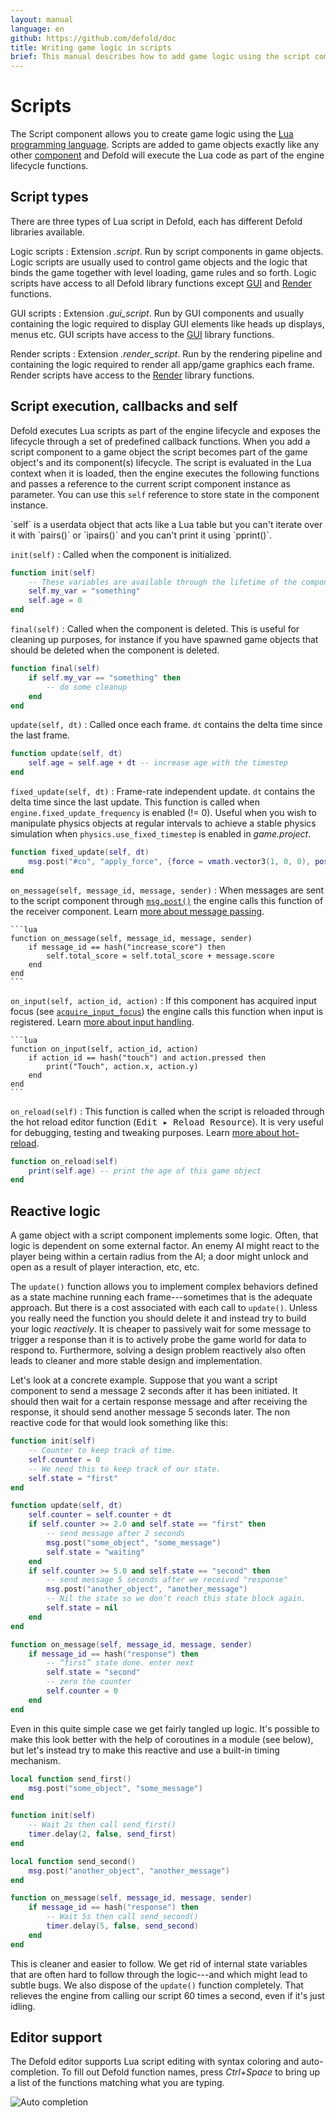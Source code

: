 ```yaml
---
layout: manual
language: en
github: https://github.com/defold/doc
title: Writing game logic in scripts
brief: This manual describes how to add game logic using the script component.
---
```


# Scripts

The Script component allows you to create game logic using the [Lua programming language](/manuals/lua). Scripts are added to game objects exactly like any other [component](/manuals/components) and Defold will execute the Lua code as part of the engine lifecycle functions.


## Script types

There are three types of Lua script in Defold, each has different Defold libraries available.

Logic scripts
: Extension _.script_. Run by script components in game objects. Logic scripts are usually used to control game objects and the logic that binds the game together with level loading, game rules and so forth. Logic scripts have access to all Defold library functions except [GUI](/ref/gui) and [Render](/ref/render) functions.


GUI scripts
: Extension _.gui_script_. Run by GUI components and usually containing the logic required to display GUI elements like heads up displays, menus etc. GUI scripts have access to the [GUI](/ref/gui) library functions.


Render scripts
: Extension _.render_script_. Run by the rendering pipeline and containing the logic required to render all app/game graphics each frame. Render scripts have access to the [Render](/ref/render) library functions.


## Script execution, callbacks and self

Defold executes Lua scripts as part of the engine lifecycle and exposes the lifecycle through a set of predefined callback functions. When you add a script component to a game object the script becomes part of the game object's and its component(s) lifecycle. The script is evaluated in the Lua context when it is loaded, then the engine executes the following functions and passes a reference to the current script component instance as parameter. You can use this `self` reference to store state in the component instance.

<div class='important' markdown='1'>
`self` is a userdata object that acts like a Lua table but you can't iterate over it with `pairs()` or `ipairs()` and you can't print it using `pprint()`.
</div>

`init(self)`
: Called when the component is initialized.

  ```lua
  function init(self)
      -- These variables are available through the lifetime of the component instance
      self.my_var = "something"
      self.age = 0
  end
  ```

`final(self)`
: Called when the component is deleted. This is useful for cleaning up purposes, for instance if you have spawned game objects that should be deleted when the component is deleted.

  ```lua
  function final(self)
      if self.my_var == "something" then
          -- do some cleanup
      end
  end
  ```

`update(self, dt)`
: Called once each frame. `dt` contains the delta time since the last frame.

  ```lua
  function update(self, dt)
      self.age = self.age + dt -- increase age with the timestep
  end
  ```

`fixed_update(self, dt)`
: Frame-rate independent update. `dt` contains the delta time since the last update. This function is called when `engine.fixed_update_frequency` is enabled (!= 0). Useful when you wish to manipulate physics objects at regular intervals to achieve a stable physics simulation when `physics.use_fixed_timestep` is enabled in *game.project*.

  ```lua
  function fixed_update(self, dt)
      msg.post("#co", "apply_force", {force = vmath.vector3(1, 0, 0), position = go.get_world_position()})
  end
  ```

`on_message(self, message_id, message, sender)`
: When messages are sent to the script component through [`msg.post()`](/ref/msg#msg.post) the engine calls this function of the receiver component. Learn [more about message passing](/manuals/message-passing).

    ```lua
    function on_message(self, message_id, message, sender)
        if message_id == hash("increase_score") then
            self.total_score = self.total_score + message.score
        end
    end
    ```

`on_input(self, action_id, action)`
: If this component has acquired input focus (see [`acquire_input_focus`](/ref/go/#acquire_input_focus)) the engine calls this function when input is registered. Learn [more about input handling](/manuals/input).

    ```lua
    function on_input(self, action_id, action)
        if action_id == hash("touch") and action.pressed then
            print("Touch", action.x, action.y)
        end
    end
    ```

`on_reload(self)`
: This function is called when the script is reloaded through the hot reload editor function (<kbd>Edit ▸ Reload Resource</kbd>). It is very useful for debugging, testing and tweaking purposes. Learn [more about hot-reload](/manuals/hot-reload).

  ```lua
  function on_reload(self)
      print(self.age) -- print the age of this game object
  end
  ```


## Reactive logic

A game object with a script component implements some logic. Often, that logic is dependent on some external factor. An enemy AI might react to the player being within a certain radius from the AI; a door might unlock and open as a result of player interaction, etc, etc.

The `update()` function allows you to implement complex behaviors defined as a state machine running each frame---sometimes that is the adequate approach. But there is a cost associated with each call to `update()`. Unless you really need the function you should delete it and instead try to build your logic _reactively_. It is cheaper to passively wait for some message to trigger a response than it is to actively probe the game world for data to respond to. Furthermore, solving a design problem reactively also often leads to cleaner and more stable design and implementation.

Let's look at a concrete example. Suppose that you want a script component to send a message 2 seconds after it has been initiated. It should then wait for a certain response message and after receiving the response, it should send another message 5 seconds later. The non reactive code for that would look something like this:

```lua
function init(self)
    -- Counter to keep track of time.
    self.counter = 0
    -- We need this to keep track of our state.
    self.state = "first"
end

function update(self, dt)
    self.counter = self.counter + dt
    if self.counter >= 2.0 and self.state == "first" then
        -- send message after 2 seconds
        msg.post("some_object", "some_message")
        self.state = "waiting"
    end
    if self.counter >= 5.0 and self.state == "second" then
        -- send message 5 seconds after we received "response"
        msg.post("another_object", "another_message")
        -- Nil the state so we don’t reach this state block again.
        self.state = nil
    end
end

function on_message(self, message_id, message, sender)
    if message_id == hash("response") then
        -- “first” state done. enter next
        self.state = "second"
        -- zero the counter
        self.counter = 0
    end
end
```

Even in this quite simple case we get fairly tangled up logic. It's possible to make this look better with the help of coroutines in a module (see below), but let's instead try to make this reactive and use a built-in timing mechanism.

```lua
local function send_first()
	msg.post("some_object", "some_message")
end

function init(self)
	-- Wait 2s then call send_first()
	timer.delay(2, false, send_first)
end

local function send_second()
	msg.post("another_object", "another_message")
end

function on_message(self, message_id, message, sender)
	if message_id == hash("response") then
		-- Wait 5s then call send_second()
		timer.delay(5, false, send_second)
	end
end
```

This is cleaner and easier to follow. We get rid of internal state variables that are often hard to follow through the logic---and which might lead to subtle bugs. We also dispose of the `update()` function completely. That relieves the engine from calling our script 60 times a second, even if it's just idling.


## Editor support

The Defold editor supports Lua script editing with syntax coloring and auto-completion. To fill out Defold function names, press *Ctrl+Space* to bring up a list of the functions matching what you are typing.

![Auto completion](../images/script/completion.png)
